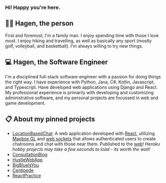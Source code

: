 ### Hi! Happy you're here.

## 🚶‍♂️ Hagen, the person

First and foremost, I'm a family man. I enjoy spending time with those I love most. I enjoy hiking and travelling, as well as basically any sport (mostly golf, volleyball, and basketball). I'm always willing to try new things.

## 💻 Hagen, the Software Engineer

I'm a disciplined full-stack software engineer with a passion for doing things the right way. I have experience with Python, Java, C#, Kotlin, Javascript, and Typescript. Have developed web applications using Django and React. My professional experience is primarily with developing and customizing administrative software, and my personal projects are focussed in web and game development.

## 📋 About my pinned projects
 - [LocationBasedChat](https://github.com/hagen-larsen-hl/LocationBasedChat): A web application developed with [React](https://reactjs.org/), utilizing [Mapbox GL](https://www.mapbox.com/) and [web sockets](https://www.npmjs.com/package/@nestjs/websockets) that allows authenticated users to create chatrooms and chat with those near them. Published to the [web](https://hagenlarsenlocationchat.herokuapp.com/)! *Heroku hobby projects may take a few seconds to load - its worth the wait!*
 - [ConsultationBlog](https://github.com/hagen-larsen-hl/ConsultationBlog)
 - [HustleWebApp](https://github.com/hagen-larsen-hl/HustleWebApp)
 - [BigBlueIsYou](https://github.com/hagen-larsen-hl/BigBlueIsYou)
 - [Centipede](https://github.com/hagen-larsen-hl/Centipede)
 - [ReactPractice](https://github.com/hagen-larsen-hl/ReactPractice)

<!--
**hagen-larsen-hl/hagen-larsen-hl** is a ✨ _special_ ✨ repository because its `README.md` (this file) appears on your GitHub profile.

Here are some ideas to get you started:

- 🔭 I’m currently working on ...
- 🌱 I’m currently learning ...
- 👯 I’m looking to collaborate on ...
- 🤔 I’m looking for help with ...
- 💬 Ask me about ...
- 📫 How to reach me: ...
- 😄 Pronouns: ...
- ⚡ Fun fact: ...
-->
